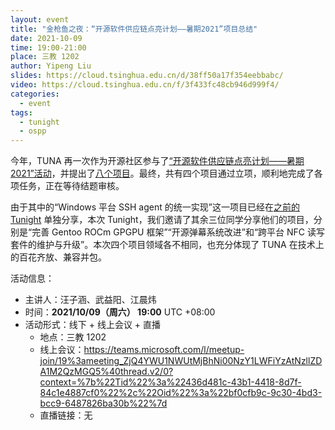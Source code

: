 ```yaml
---
layout: event
title: "金枪鱼之夜：“开源软件供应链点亮计划——暑期2021”项目总结"
date: 2021-10-09
time: 19:00-21:00
place: 三教 1202
author: Yipeng Liu
slides: https://cloud.tsinghua.edu.cn/d/38ff50a17f354eebbabc/
video: https://cloud.tsinghua.edu.cn/f/3f433fc48cb946d999f4/
categories:
  - event
tags:
  - tunight
  - ospp
---
```


今年，TUNA 再一次作为开源社区参与了[“开源软件供应链点亮计划——暑期2021”活动](https://summer.iscas.ac.cn)，并提出了[八个项目](https://tuna.moe/blog/2021/ospp-summer-2021/)。最终，共有四个项目通过立项，顺利地完成了各项任务，正在等待结题审核。

由于其中的“Windows 平台 SSH agent 的统一实现”这一项目已经在[之前的 Tunight](https://tuna.moe/event/2021/windows-ssh-agent/) 单独分享，本次 Tunight，我们邀请了其余三位同学分享他们的项目，分别是“完善 Gentoo ROCm GPGPU 框架”“开源弹幕系统改进”和“跨平台 NFC 读写套件的维护与升级”。本次四个项目领域各不相同，也充分体现了 TUNA 在技术上的百花齐放、兼容并包。

活动信息：

* 主讲人：汪子涵、武益阳、江晨炜
* 时间：**2021/10/09（周六） 19:00** UTC +08:00
* 活动形式：线下 + 线上会议 + 直播
  * 地点：三教 1202
  * 线上会议：https://teams.microsoft.com/l/meetup-join/19%3ameeting_ZjQ4YWU1NWUtMjBhNi00NzY1LWFiYzAtNzllZDA1M2QzMGQ5%40thread.v2/0?context=%7b%22Tid%22%3a%22436d481c-43b1-4418-8d7f-84c1e4887cf0%22%2c%22Oid%22%3a%22bf0cfb9c-9c30-4bd3-bcc9-6487826ba30b%22%7d
  * 直播链接：无
